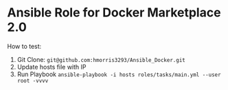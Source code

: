 # Ansible Role for Docker Marketplace 2.0

How to test:

1. Git Clone: `git@github.com:hmorris3293/Ansible_Docker.git`
2. Update hosts file with IP
3. Run Playbook `ansible-playbook -i hosts roles/tasks/main.yml --user root -vvvv`

